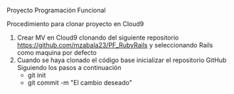 
Proyecto Programación Funcional

Procedimiento para clonar proyecto en Cloud9

1. Crear MV en Cloud9 clonando del siguiente repositorio https://github.com/mzabala23/PF_RubyRails y seleccionando Rails como maquina por defecto
2. Cuando se haya clonado el código base inicializar el repositorio GitHub Siguiendo los pasos a continuación
    - git init
    - git commit -m "El cambio deseado"